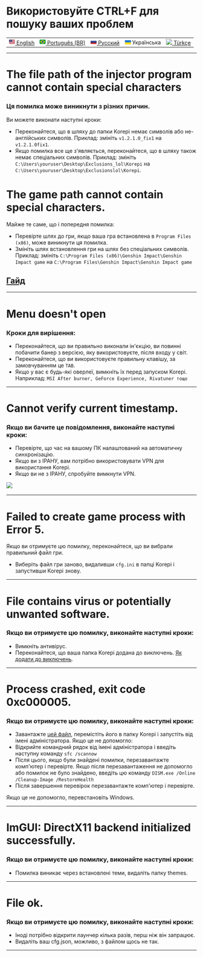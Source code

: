 # Використовуйте CTRL+F для пошуку ваших проблем

<div align="center">
<table>
  <tr>
    <td valign="center"><a href="README.md"><img src="https://github.com/twitter/twemoji/blob/master/assets/svg/1f1fa-1f1f8.svg" width="16"/> English</a></td>
    <td valign="center"><a href="README_pt-br.md"><img src="https://github.com/twitter/twemoji/blob/master/assets/svg/1f1e7-1f1f7.svg" width="16"/> Português (BR)</a></td>
    <td valign="center"><a href="README_ru-ru.md"><img src="https://github.com/twitter/twemoji/blob/master/assets/svg/1f1f7-1f1fa.svg" width="16"/> Русский</a></td>
    <td valign="center"><img src="https://github.com/Andrew1397/Ukraine/blob/main/Flag_of_Ukraine.png" width="16"/> Українська</td>
    <td valign="center"><a href="README_tr-TR.md"><img src="https://upload.wikimedia.org/wikipedia/commons/thumb/b/b4/Flag_of_Turkey.svg/1920px-Flag_of_Turkey.svg.png" width="16"/> Türkçe</a></td>
  </tr>
</table>
</div>

---
# The file path of the injector program cannot contain special characters
### Ця помилка може виникнути з різних причин.
Ви можете виконати наступні кроки:
- Переконайтеся, що в шляху до папки Korepi немає символів або не-англійських символів. Приклад: змініть `v1.2.1.0_fix1` на `v1.2.1.0fix1`.
- Якщо помилка все ще з'являється, переконайтеся, що в шляху також немає спеціальних символів. Приклад: змініть `C:\Users\youruser\Desktop\Exclusions_lol\Korepi` на `C:\Users\youruser\Desktop\Exclusionslol\Korepi`.

# The game path cannot contain special characters.
Майже те саме, що і попередня помилка:
- Перевірте шлях до гри, якщо ваша гра встановлена в `Program Files (x86)`, може виникнути ця помилка.
- Змініть шлях встановлення гри на шлях без спеціальних символів.
Приклад: змініть `C:\Program Files (x86)\Genshin Impact\Genshin Impact game` на `C:\Program Files\Genshin Impact\Genshin Impact game`

## [Гайд]( https://youtu.be/NZhYB4Vxmlk?si=yPRP6dC2xMDUKDqm)

---

# Menu doesn't open
### Кроки для вирішення:
- Переконайтеся, що ви правильно виконали ін'єкцію, ви повинні побачити банер з версією, яку використовуєте, після входу у світ.
- Переконайтеся, що ви використовуєте правильну клавішу, за замовчуванням це `TAB`.
- Якщо у вас є будь-які оверлеї, вимкніть їх перед запуском Korepi.
Наприклад: `MSI After burner, GeForce Experience, Rivatuner тощо`

---

# Cannot verify current timestamp.
### Якщо ви бачите це повідомлення, виконайте наступні кроки:
- Перевірте, що час на вашому ПК налаштований на автоматичну синхронізацію.
- Якщо ви з ІРАНУ, вам потрібно використовувати VPN для використання Korepi.
- Якщо ви не з ІРАНУ, спробуйте вимкнути VPN.

<div align="left">
  <a href="#"><img src="https://cdn.discordapp.com/attachments/1275059206130503682/1275064778615951403/timestamp.png?ex=679eb85c&is=679d66dc&hm=04da13041b2709eef5c03703b3f385281932c83006d4ba1bdacd8bbdffc6474c&"></a>
</div>

---

# Failed to create game process with Error 5.
Якщо ви отримуєте цю помилку, переконайтеся, що ви вибрали правильний файл гри.
- Виберіть файл гри заново, видаливши `cfg.ini` в папці Korepi і запустивши Korepi знову.

---

# File contains virus or potentially unwanted software.
### Якщо ви отримуєте цю помилку, виконайте наступні кроки:
- Вимкніть антивірус.
- Переконайтеся, що ваша папка Korepi додана до виключень. [Як додати до виключень](https://korepi.com/en/guide/virus.html).

---

# Process crashed, exit code 0xc000005.
### Якщо ви отримуєте цю помилку, виконайте наступні кроки:
- Завантажте [цей файл](https://cdn.discordapp.com/attachments/1251244897831227546/1285657688092573797/envSettingfirst_run_this_for_admin.exe?ex=66eb1187&is=66e9c007&hm=d3322d5db0c6828de7b562f98d1bfd17bd64c45763b60e5298833f82b993dca3&), перемістіть його в папку Korepi і запустіть від імені адміністратора.
Якщо це не допомогло:
- Відкрийте командний рядок від імені адміністратора і введіть наступну команду `sfc /scannow`
- Після цього, якщо були знайдені помилки, перезавантажте комп'ютер і перевірте. Якщо після перезавантаження не допомогло або помилок не було знайдено, введіть цю команду `DISM.exe /Online /Cleanup-Image /RestoreHealth`
- Після завершення перевірок перезавантажте комп'ютер і перевірте.

Якщо це не допомогло, перевстановіть Windows.

---

# ImGUI: DirectX11 backend initialized successfully.
### Якщо ви отримуєте цю помилку, виконайте наступні кроки:
- Помилка виникає через встановлені теми, видаліть папку themes.

---

# File ok.
### Якщо ви отримуєте цю помилку, виконайте наступні кроки:
- Іноді потрібно відкрити лаунчер кілька разів, перш ніж він запрацює.
- Видаліть ваш cfg.json, можливо, з файлом щось не так.

--- 